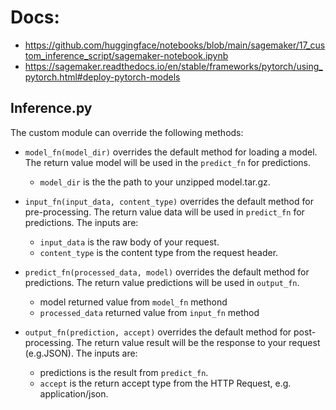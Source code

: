 # Docs:
* https://github.com/huggingface/notebooks/blob/main/sagemaker/17_custom_inference_script/sagemaker-notebook.ipynb
* https://sagemaker.readthedocs.io/en/stable/frameworks/pytorch/using_pytorch.html#deploy-pytorch-models

## Inference.py

The custom module can override the following methods:

* `model_fn(model_dir)` overrides the default method for loading a model. The return value model will be used in the `predict_fn` for predictions.
    * `model_dir` is the the path to your unzipped model.tar.gz.

* `input_fn(input_data, content_type)` overrides the default method for pre-processing. The return value data will be used in `predict_fn` for predictions. The inputs are:
    * `input_data` is the raw body of your request.
    * `content_type` is the content type from the request header.

* `predict_fn(processed_data, model)` overrides the default method for predictions. The return value predictions will be used in `output_fn`.
    * model returned value from `model_fn` methond
    * `processed_data` returned value from `input_fn` method

* `output_fn(prediction, accept)` overrides the default method for post-processing. The return value result will be the response to your request (e.g.JSON). The inputs are:
    * predictions is the result from `predict_fn`. 
    * `accept` is the return accept type from the HTTP Request, e.g. application/json.
